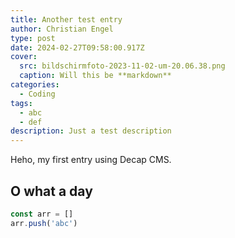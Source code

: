 ```yaml
---
title: Another test entry
author: Christian Engel
type: post
date: 2024-02-27T09:58:00.917Z
cover:
  src: bildschirmfoto-2023-11-02-um-20.06.38.png
  caption: Will this be **markdown**
categories:
  - Coding
tags:
  - abc
  - def
description: Just a test description
---
```

Heho, my first entry using Decap CMS.

## O what a day

```js
const arr = []
arr.push('abc')
```
